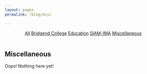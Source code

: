 ```yaml
---
layout: pages
permalink: /blog/misc

---
```


<center>
  <a href="/blog/" class="btn btn-ghost">All</a>
  <a href="/blog/bridgend/" class="btn btn-ghost">Bridgend College</a>
  <a href="/blog/education" class="btn btn-ghost">Education</a>
  <a href="/blog/siam" class="btn btn-ghost">SIAM-IMA</a>
  <a href="/blog/misc" class="btn btn-ghost">Miscellaneous</a>
</center>
<br/>

<section class="post-list">

  <h2 id="misc">Miscellaneous</h2>
  <p>Oops! Nothing here yet!</p>
  <!--{% for post in site.posts %}
    {% if post.category == "misc" %}
      {% include article.html %}
    {% endif %}
  {% endfor %}-->
  
</section>
